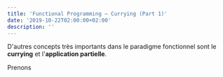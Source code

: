 ```yaml
---
title: 'Functional Programming — Currying (Part 1)'
date: '2019-10-22T02:00:00+02:00'
description: ''
---
```


D'autres concepts très importants dans le paradigme fonctionnel sont le **currying** et l'**application partielle**.

Prenons 
